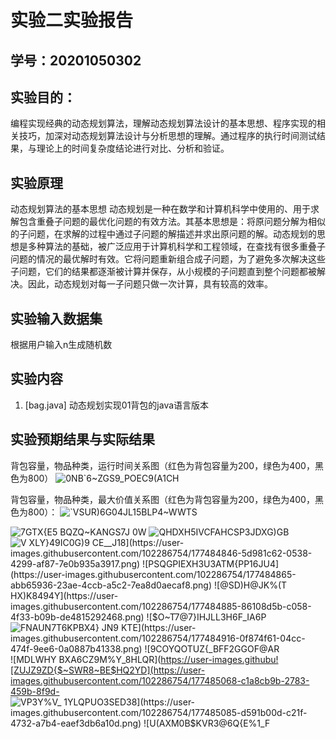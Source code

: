 # 实验二实验报告

## 学号：20201050302


## 实验目的：

编程实现经典的动态规划算法，理解动态规划算法设计的基本思想、程序实现的相关技巧，加深对动态规划算法设计与分析思想的理解。通过程序的执行时间测试结果，与理论上的时间复杂度结论进行对比、分析和验证。

## 实验原理

 动态规划算法的基本思想
动态规划是一种在数学和计算机科学中使用的、用于求解包含重叠子问题的最优化问题的有效方法。其基本思想是：将原问题分解为相似的子问题，在求解的过程中通过子问题的解描述并求出原问题的解。动态规划的思想是多种算法的基础，被广泛应用于计算机科学和工程领域，在查找有很多重叠子问题的情况的最优解时有效。它将问题重新组合成子问题，为了避免多次解决这些子问题，它们的结果都逐渐被计算并保存，从小规模的子问题直到整个问题都被解决。因此，动态规划对每一子问题只做一次计算，具有较高的效率。


## 实验输入数据集

根据用户输入n生成随机数


## 实验内容

1.  [bag.java] 动态规划实现01背包的java语言版本


## 实验预期结果与实际结果
背包容量，物品种类，运行时间关系图（红色为背包容量为200，绿色为400，黑色为800）
![0NB`6~ZGS$9$_POEC9(A1CH](https://user-images.githubusercontent.com/102286754/177485492-99a98bdf-1ebc-418d-9402-60c5f726217f.png)

背包容量，物品种类，最大价值关系图（红色为背包容量为200，绿色为400，黑色为800）：
![`VSUR)6G04JL15BLP4~WWTS](https://user-images.githubusercontent.com/102286754/177485553-98b3574e-def0-4c9f-94af-c2175631c824.png)


![7GTX{E5 BQZQ~KANGS7J 0W](https://user-images.githubusercontent.com/102286754/177484795-69a55550-e92e-4509-85f5-1293eb707eab.png)
![QHDXH5IVCFAHCSP3JDXG)GB](https://user-images.githubusercontent.com/102286754/177484804-c1866395-f9b2-4a26-8990-706134ddb0bd.png)
![V XLY}49IC0G)9 CE__J`18](https://user-images.githubusercontent.com/102286754/177484846-5d981c62-0538-4299-af87-7e0b935a3917.png)
![PSQGPIEXH3U3ATM{PP16JU4](https://user-images.githubusercontent.com/102286754/177484865-abb65936-23ae-4ccb-a5c2-7ea8d0aecaf8.png)
![@SD)H@JK%(T HX`)K84`94Y](https://user-images.githubusercontent.com/102286754/177484885-86108d5b-c058-4f33-b09b-de4815292468.png)
![$O~T7@7}IHJLL3`H6F_IA6P](https://user-images.githubusercontent.com/102286754/177484897-95d8548b-dcb5-42a5-92ad-d07112f1d53d.png)
![`FNAUN7T6KPBX4} JN9 KTE](https://user-images.githubusercontent.com/102286754/177484916-0f874f61-04cc-474f-9ee6-0a0887b41338.png)
![9COYQOTUZ{_BF`F2GGOF@AR](https://user-images.githubusercontent.com/102286754/177485011-6b907eaf-0aba-4977-8f45-c655694cd2e8.png)
![MDLWHY BXA6CZ9M%Y_8HLQR](https://user-images.githubu![ZUJZ9ZD{$~SWR8~BE$HQ2YD](https://user-images.githubusercontent.com/102286754/177485068-c1a8cb9b-2783-459b-8f9d-
![VP3Y%V_ _`1YLQPUO3SED38](https://user-images.githubusercontent.com/102286754/177485085-d591b00d-c21f-4732-a7b4-eaef3db6a10d.png)
![`U(AXM0B_$KVR3@6Q{E%1_F](https://user-images.githubusercontent.com/102286754/177485109-06f7f096-e369-42a0-9fdc-2b67bc1725ce.png)



